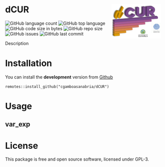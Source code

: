 # dCUR <a href='https://www.cesargamboasanabria.com'><img src='./inst/logo.png' align="right" height="110" /></a>

![GitHub language count](https://img.shields.io/github/languages/count/cgamboasanabria/dCUR)
![GitHub top language](https://img.shields.io/github/languages/top/cgamboasanabria/dCUR)
![GitHub code size in bytes](https://img.shields.io/github/languages/code-size/cgamboasanabria/dCUR)
![GitHub repo size](https://img.shields.io/github/repo-size/cgamboasanabria/dCUR)
![GitHub issues](https://img.shields.io/github/issues/cgamboasanabria/dCUR)
![GitHub last commit](https://img.shields.io/github/last-commit/cgamboasanabria/dCUR)

Description

# Installation

You can install the **development** version from [Github](https://github.com/cgamboasanabria/dCUR)

````
remotes::install_github("cgamboasanabria/dCUR")
````

# Usage

## var_exp

# License

This package is free and open source software, licensed under GPL-3.
